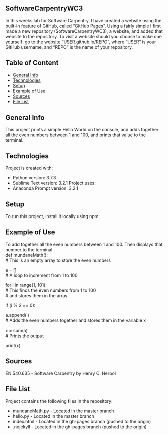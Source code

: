 ## SoftwareCarpentryWC3
In this weeks lab for Software Carpentry, I have created a website using the built-in feature of GitHub, called “GitHub Pages”. Using a fairly simple I first made a new repository (SoftwareCarpentryWC3), a website, and added that website to the repository. To visit a website should you choose to make one yourself: go to the website “USER.github.io/REPO”, where “USER” is your GitHub username, and “REPO” is the name of
your repository.
## Table of Content
* [General Info](#general-info)
* [Technologies](#technologies)
* [Setup](#setup)
* [Example of Use](#example-of-use)
* [Sources](#sources)
* [File List](#file-list)
## General Info
This project prints a simple Hello World on the console, and adds together 
all the even numbers between 1 and 100, and prints that value to the terminal.
## Technologies
Project is created with:
* Python version: 3.7.3
* Sublime Text version: 3.2.1
Project uses:
* Anaconda Prompt version: 3.2.1
## Setup
To run this project, install it locally using npm:
## Example of Use
To add together all the even numbers between 1 and 100. Then displays that number to the terminal. <br>
def mundaneMath(): <br>
    # This is an empty array to store the even numbers <br>
    <p> a = [] <br>
    # A loop to increment from 1 to 100 <br>
    <p> for i in range(1, 101): <br>
        # This finds the even numbers from 1 to 100 <br>
        # and stores them in the array <br>
        <p> if (i % 2 == 0): <br>
            <p> a.append(i) <br>
    # Adds the even numbers together and stores them in the variable x <br>
    <p> x = sum(a) <br>
    # Prints the output <br>
    <p> print(x) <br>
## Sources
EN.540.635 - Software Carpentry by Henry C. Herbol
## File List
Project contains the following files in the repository:
* mundaneMath.py - Located in the master branch
* hello.py - Located in the master branch
* index.html - Located in the gh-pages branch (pushed to the origin)
* .nojekyll - Located in the gh-pages branch (pushed to the origin)
